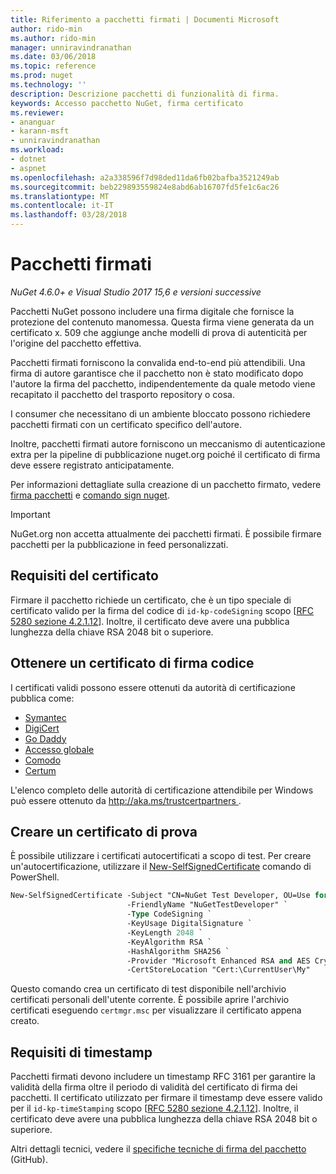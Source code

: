 ```yaml
---
title: Riferimento a pacchetti firmati | Documenti Microsoft
author: rido-min
ms.author: rido-min
manager: unniravindranathan
ms.date: 03/06/2018
ms.topic: reference
ms.prod: nuget
ms.technology: ''
description: Descrizione pacchetti di funzionalità di firma.
keywords: Accesso pacchetto NuGet, firma certificato
ms.reviewer:
- ananguar
- karann-msft
- unniravindranathan
ms.workload:
- dotnet
- aspnet
ms.openlocfilehash: a2a338596f7d98ded11da6fb02bafba3521249ab
ms.sourcegitcommit: beb229893559824e8abd6ab16707fd5fe1c6ac26
ms.translationtype: MT
ms.contentlocale: it-IT
ms.lasthandoff: 03/28/2018
---
```

# <a name="signed-packages"></a>Pacchetti firmati

*NuGet 4.6.0+ e Visual Studio 2017 15,6 e versioni successive*

Pacchetti NuGet possono includere una firma digitale che fornisce la protezione del contenuto manomessa. Questa firma viene generata da un certificato x. 509 che aggiunge anche modelli di prova di autenticità per l'origine del pacchetto effettiva.

Pacchetti firmati forniscono la convalida end-to-end più attendibili. Una firma di autore garantisce che il pacchetto non è stato modificato dopo l'autore la firma del pacchetto, indipendentemente da quale metodo viene recapitato il pacchetto del trasporto repository o cosa.

I consumer che necessitano di un ambiente bloccato possono richiedere pacchetti firmati con un certificato specifico dell'autore.

Inoltre, pacchetti firmati autore forniscono un meccanismo di autenticazione extra per la pipeline di pubblicazione nuget.org poiché il certificato di firma deve essere registrato anticipatamente.

Per informazioni dettagliate sulla creazione di un pacchetto firmato, vedere [firma pacchetti](../create-packages/Sign-a-package.md) e [comando sign nuget](../tools/cli-ref-sign.md).

> [!Important]
> NuGet.org non accetta attualmente dei pacchetti firmati. È possibile firmare pacchetti per la pubblicazione in feed personalizzati.

## <a name="certificate-requirements"></a>Requisiti del certificato

Firmare il pacchetto richiede un certificato, che è un tipo speciale di certificato valido per la firma del codice di `id-kp-codeSigning` scopo [[RFC 5280 sezione 4.2.1.12](https://tools.ietf.org/html/rfc5280#section-4.2.1.12)]. Inoltre, il certificato deve avere una pubblica lunghezza della chiave RSA 2048 bit o superiore.

## <a name="get-a-code-signing-certificate"></a>Ottenere un certificato di firma codice

I certificati validi possono essere ottenuti da autorità di certificazione pubblica come:

- [Symantec](https://trustcenter.websecurity.symantec.com/process/trust/productOptions?productType=SoftwareValidationClass3)
- [DigiCert](https://www.digicert.com/code-signing/)
- [Go Daddy](https://www.godaddy.com/web-security/code-signing-certificate)
- [Accesso globale](https://www.globalsign.com/en/code-signing-certificate/)
- [Comodo](https://www.comodo.com/e-commerce/code-signing/code-signing-certificate.php)
- [Certum](https://www.certum.eu/certum/cert,offer_en_open_source_cs.xml) 

L'elenco completo delle autorità di certificazione attendibile per Windows può essere ottenuto da [ http://aka.ms/trustcertpartners ](http://aka.ms/trustcertpartners).

## <a name="create-a-test-certificate"></a>Creare un certificato di prova

È possibile utilizzare i certificati autocertificati a scopo di test. Per creare un'autocertificazione, utilizzare il [New-SelfSignedCertificate](https://docs.microsoft.com/en-us/powershell/module/pkiclient/new-selfsignedcertificate) comando di PowerShell.

```ps
New-SelfSignedCertificate -Subject "CN=NuGet Test Developer, OU=Use for testing purposes ONLY" `
                          -FriendlyName "NuGetTestDeveloper" `
                          -Type CodeSigning `
                          -KeyUsage DigitalSignature `
                          -KeyLength 2048 `
                          -KeyAlgorithm RSA `
                          -HashAlgorithm SHA256 `
                          -Provider "Microsoft Enhanced RSA and AES Cryptographic Provider" `
                          -CertStoreLocation "Cert:\CurrentUser\My" 
```

Questo comando crea un certificato di test disponibile nell'archivio certificati personali dell'utente corrente. È possibile aprire l'archivio certificati eseguendo `certmgr.msc` per visualizzare il certificato appena creato.

## <a name="timestamp-requirements"></a>Requisiti di timestamp

Pacchetti firmati devono includere un timestamp RFC 3161 per garantire la validità della firma oltre il periodo di validità del certificato di firma dei pacchetti. Il certificato utilizzato per firmare il timestamp deve essere valido per il `id-kp-timeStamping` scopo [[RFC 5280 sezione 4.2.1.12](https://tools.ietf.org/html/rfc5280#section-4.2.1.12)]. Inoltre, il certificato deve avere una pubblica lunghezza della chiave RSA 2048 bit o superiore.

Altri dettagli tecnici, vedere il [specifiche tecniche di firma del pacchetto](https://github.com/NuGet/Home/wiki/Package-Signatures-Technical-Details) (GitHub).
